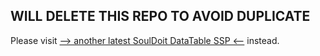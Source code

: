 
## WILL DELETE THIS REPO TO AVOID DUPLICATE

Please visit [--> another latest SoulDoit DataTable SSP <--](https://github.com/syamsoul/laravel-datatable-ssp) instead.